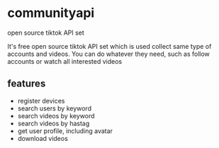 # communityapi
open source tiktok API set

It's free open source tiktok API set which is used collect same type of accounts and videos. You can do whatever they need, such as follow accounts or watch all interested videos

## features 
* register devices
* search users by keyword
* search videos by keyword
* search videos by hastag
* get user profile, including avatar
* download videos
